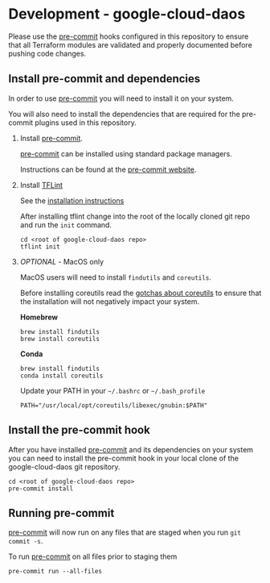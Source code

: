 # Development - google-cloud-daos

Please use the [pre-commit](https://pre-commit.com/) hooks configured in this repository to ensure that all Terraform modules are validated and properly documented before pushing code changes.


## Install pre-commit and dependencies

In order to use [pre-commit](https://pre-commit.com/) you will need to install it on your system.

You will also need to install the dependencies that are required for the pre-commit plugins used in this repository.

1. Install [pre-commit](https://pre-commit.com/).

   [pre-commit](https://pre-commit.com/) can be installed using standard package managers.

   Instructions can be found at the [pre-commit website](https://pre-commit.com/#install).


2. Install [TFLint](https://github.com/terraform-linters/tflint)

   See the [installation instructions](https://github.com/terraform-linters/tflint#installation)

   After installing tflint change into the root of the locally cloned git repo and run the `init` command.

   ```shell
   cd <root of google-cloud-daos repo>
   tflint init
   ```

3. *OPTIONAL* - MacOS only

   MacOS users will need to install `findutils` and `coreutils`.

   Before installing coreutils read the
   [gotchas about coreutils](https://www.pixelbeat.org/docs/coreutils-gotchas.html)
   to ensure that the installation will not negatively impact your
   system.

   **Homebrew**

   ```shell
   brew install findutils
   brew install coreutils
   ```

   **Conda**

   ```shell
   brew install findutils
   conda install coreutils
   ```

   Update your PATH  in your `~/.bashrc` or `~/.bash_profile`
   ```shell
   PATH="/usr/local/opt/coreutils/libexec/gnubin:$PATH"
   ```

## Install the pre-commit hook

After you have installed [pre-commit](https://pre-commit.com/) and its dependencies on your system you can need to install the pre-commit hook in
your local clone of the google-cloud-daos git repository.

```shell
cd <root of google-cloud-daos repo>
pre-commit install
```

## Running pre-commit

[pre-commit](https://pre-commit.com/) will now run on any files that are staged when you run `git commit -s`.

To run [pre-commit](https://pre-commit.com/) on all files prior to staging them

```shell
pre-commit run --all-files
```
